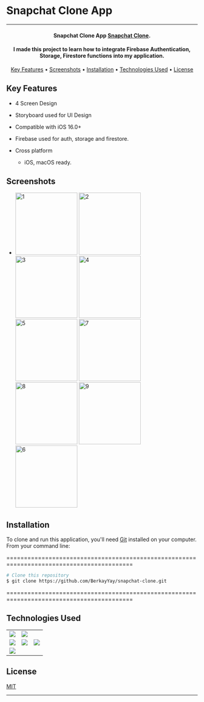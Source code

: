 # Snapchat Clone App




<hr>
<h4 align="center">Snapchat Clone App <a href="https://github.com/BerkayYay/snapchat-clone" target="_blank">Snapchat Clone</a>.</h4>
<h4 align="center"> I made this project to learn how to integrate Firebase Authentication, Storage, Firestore functions into my application. </h4>



<p align="center">
  <a href="#key-features">Key Features</a> •
  <a href="#screenshots">Screenshots</a> •
  <a href="#installation">Installation</a> •
  <a href="#technologies-used">Technologies Used</a> •
  <a href="#license">License</a>
</p>

## Key Features

* 4 Screen Design
* Storyboard used for UI Design
* Compatible with iOS 16.0+
* Firebase  used for auth, storage and firestore.

 


* Cross platform
  - iOS, macOS ready.

## Screenshots
- <img width="163" alt="1" src="https://user-images.githubusercontent.com/61309524/214052437-1e42d363-da2e-4971-be6b-424833c1104b.png">   <img width="163" alt="2" src="https://user-images.githubusercontent.com/61309524/214052442-5477aefc-60d7-49a4-825d-e5289a9e05fd.png">     <img width="163" alt="3" src="https://user-images.githubusercontent.com/61309524/214052453-6ffcb184-d0ac-430d-b5f9-b43b6aa68bbf.png">  <img width="163" alt="4" src="https://user-images.githubusercontent.com/61309524/214052465-cadfddfa-fb57-44e6-b1d0-ac2d397a5f8d.png">     <img width="163" alt="5" src="https://user-images.githubusercontent.com/61309524/214052475-9fe825de-67ee-4c42-9ba2-4ae8315ca59f.png">  <img width="163" alt="7" src="https://user-images.githubusercontent.com/61309524/214052535-1dfbec85-ffc3-4bab-a21d-2527a95e60d9.png"> <img width="163" alt="8" src="https://user-images.githubusercontent.com/61309524/214052550-24e242c8-ae83-4d45-afe1-9de3205cd952.png">  <img width="163" alt="9" src="https://user-images.githubusercontent.com/61309524/214052558-d5ec8c3b-bdc1-4cd4-84ef-a889e903aeea.png"> <img width="163" alt="6" src="https://user-images.githubusercontent.com/61309524/214052488-f0ae7ed4-e89e-44e8-a1cd-23909173803a.png">     


## Installation

To clone and run this application, you'll need [Git](https://git-scm.com) installed on your computer. From your command line:

==========================================================================================
 ```bash
 # Clone this repository
 $ git clone https://github.com/BerkayYay/snapchat-clone.git
 ```

 
==========================================================================================




## Technologies Used

<table style"float:right;">
  <tr>
    <td><img src="https://img.shields.io/badge/Swift-FA7343?style=for-the-badge&logo=swift&logoColor=white"/></td>
    <td><img src="https://img.shields.io/badge/Xcode-007ACC?style=for-the-badge&logo=Xcode&logoColor=white"></td>
  </tr>
  <tr>
    <td><img src="https://img.shields.io/badge/GitHub-100000?style=for-the-badge&logo=github&logoColor=white"/></td>
    <td><img src="https://img.shields.io/badge/GIT-E44C30?style=for-the-badge&logo=git&logoColor=white"/></td>
    <td><img src="https://img.shields.io/badge/KingFisher-5091CD?style=for-the-badge&&logoColor=white"/></td>
  </tr>
  <tr>
    <td><img src="https://img.shields.io/badge/Auto_Layout-fbc093?style=for-the-badge&logo=swift&logoColor=white"/></td>
  </tr>
</table>




## License

[MIT](https://choosealicense.com/licenses/mit)

---
